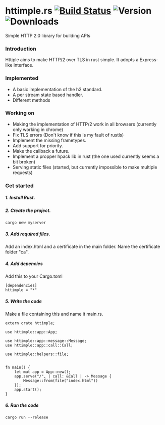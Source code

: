 # httimple.rs [![Build Status](https://travis-ci.org/halvorboe/httimple-rs.svg?branch=master)](https://travis-ci.org/halvorboe/httimple-rs) ![Version](https://img.shields.io/crates/v/httimple.svg) ![Downloads](https://img.shields.io/crates/d/httimple.svg)
Simple HTTP 2.0 library for building APIs


### Introduction 

Httiple aims to make HTTP/2 over TLS in rust simple. It adopts a Express-like interface. 

### Implemented

- A basic implementation of the h2 standard. 
- A per stream state based handler.
- Different methods 

### Working on 

- Making the implementation of HTTP/2 work in all browsers (currently only working in chrome)
- Fix TLS errors (Don't know if this is my fault of rustls)
- Implement the missing frametypes.
- Add support for priority.
- Make the callback a future.
- Implement a propper hpack lib in rust (the one used currently seems a bit broken)
- Serving static files (started, but currently impossible to make multiple requests)

### Get started

##### 1. Install Rust.

##### 2. Create the project.
```
cargo new myserver 
```
##### 3. Add required files.
Add an index.html and a certificate in the main folder. Name the certificate folder "ca".

##### 4. Add depencies
Add this to your Cargo.toml
```
[dependencies]
httimple = "*"
```
##### 5. Write the code
Make a file containing this and name it main.rs.
```
extern crate httimple;

use httimple::app::App;

use httimple::app::message::Message;
use httimple::app::call::Call;

use httimple::helpers::file;


fn main() {
    let mut app = App::new();
    app.serve("/", | call: &Call | -> Message {
        Message::from(file("index.html"))
    });
    app.start();
}
```
##### 6. Run the code
```
cargo run --release
```


